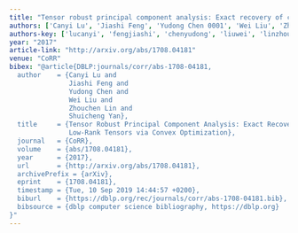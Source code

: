```yaml
---
title: "Tensor robust principal component analysis: Exact recovery of corrupted low-rank tensors via convex optimization"
authors: ['Canyi Lu', 'Jiashi Feng', 'Yudong Chen 0001', 'Wei Liu', 'Zhouchen Lin', 'Shuicheng Yan']
authors-key: ['lucanyi', 'fengjiashi', 'chenyudong', 'liuwei', 'linzhouchen', 'yanshuicheng']
year: "2017"
article-link: "http://arxiv.org/abs/1708.04181"
venue: "CoRR"
bibex: "@article{DBLP:journals/corr/abs-1708-04181,
  author    = {Canyi Lu and
               Jiashi Feng and
               Yudong Chen and
               Wei Liu and
               Zhouchen Lin and
               Shuicheng Yan},
  title     = {Tensor Robust Principal Component Analysis: Exact Recovery of Corrupted
               Low-Rank Tensors via Convex Optimization},
  journal   = {CoRR},
  volume    = {abs/1708.04181},
  year      = {2017},
  url       = {http://arxiv.org/abs/1708.04181},
  archivePrefix = {arXiv},
  eprint    = {1708.04181},
  timestamp = {Tue, 10 Sep 2019 14:44:57 +0200},
  biburl    = {https://dblp.org/rec/journals/corr/abs-1708-04181.bib},
  bibsource = {dblp computer science bibliography, https://dblp.org}
}"
---
```

